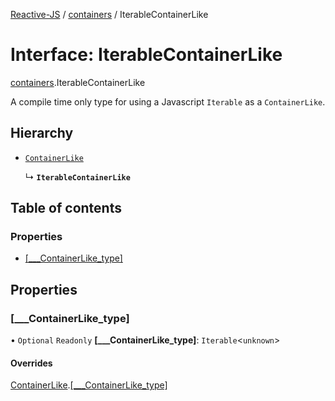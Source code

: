 [Reactive-JS](../README.md) / [containers](../modules/containers.md) / IterableContainerLike

# Interface: IterableContainerLike

[containers](../modules/containers.md).IterableContainerLike

A compile time only type for using a Javascript `Iterable` as a `ContainerLike`.

## Hierarchy

- [`ContainerLike`](containers.ContainerLike.md)

  ↳ **`IterableContainerLike`**

## Table of contents

### Properties

- [[\_\_\_ContainerLike\_type]](containers.IterableContainerLike.md#[___containerlike_type])

## Properties

### [\_\_\_ContainerLike\_type]

• `Optional` `Readonly` **[\_\_\_ContainerLike\_type]**: `Iterable`<`unknown`\>

#### Overrides

[ContainerLike](containers.ContainerLike.md).[[___ContainerLike_type]](containers.ContainerLike.md#[___containerlike_type])
